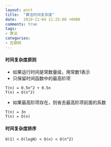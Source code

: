 ```yaml
---
layout: post
title:  "算法时间复杂度"
date:   2019-11-04 11:25:00 +0900
comments: true
tags:
- 算法
categories:
- 互联网
---
```


#### 时间复杂度原则
- 如果运行时间是常数量级，用常数1表示
- 只保留时间函数中的最高阶项
```
T(n) = 0.5n^2 + 0.5n
T(n) = O(n^2)
```
- 如果最高阶项存在，则省去最高阶项前面的系数
```
T(n) = 3n
T(n) = O(n)
```

#### 时间复杂度排序
```
O(1) < O(logN) < O(n) < O(n^2)
```


